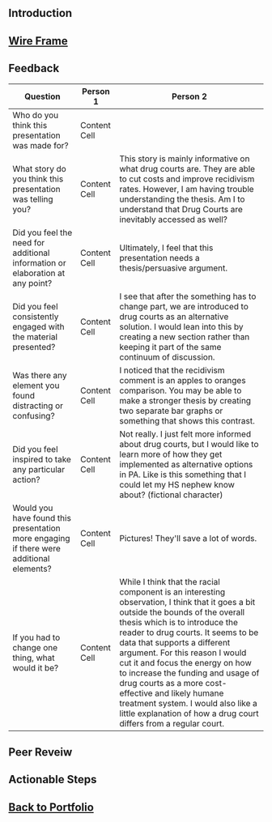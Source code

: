 ## Introduction


## [Wire Frame]([https://duncbind.github.io/portfolio/](https://preview.shorthand.com/p0B2qSP9epgg9CXW))


## Feedback



| Question  | Person 1 | Person 2 |
| ------------- | ------------- | ------------- |
| Who do you think this presentation was made for?  | Content Cell  |    |
| What story do you think this presentation was telling you?  | Content Cell  | This story is mainly informative on what drug courts are. They are able to cut costs and improve recidivism rates. However, I am having trouble understanding the thesis. Am I to understand that Drug Courts are inevitably accessed as well?  |
| Did you feel the need for additional information or elaboration at any point?  | Content Cell  | Ultimately, I feel that this presentation needs a thesis/persuasive argument.  |
| Did you feel consistently engaged with the material presented?  | Content Cell  |  I see that after the something has to change part, we are introduced to drug courts as an alternative solution. I would lean into this by creating a new section rather than keeping it part of the same continuum of discussion.   |
| Was there any element you found distracting or confusing?  | Content Cell  | I noticed that the recidivism comment is an apples to oranges comparison. You may be able to make a stronger thesis by creating two separate bar graphs or something that shows this contrast.  |
| Did you feel inspired to take any particular action?  | Content Cell  | Not really. I just felt more informed about drug courts, but I would like to learn more of how they get implemented as alternative options in PA. Like is this something that I could let my HS nephew know about? (fictional character)  |
| Would you have found this presentation more engaging if there were additional elements?  | Content Cell  | Pictures! They'll save a lot of words.  |
| If you had to change one thing, what would it be?  | Content Cell  | While I think that the racial component is an interesting observation, I think that it goes a bit outside the bounds of the overall thesis which is to introduce the reader to drug courts. It seems to be data that supports a different argument. For this reason I would cut it and focus the energy on how to increase the funding and usage of drug courts as a more cost-effective and likely humane treatment system. I would also like a little explanation of how a drug court differs from a regular court.   |

## Peer Reveiw


## Actionable Steps



## [Back to Portfolio](https://duncbind.github.io/portfolio/)
